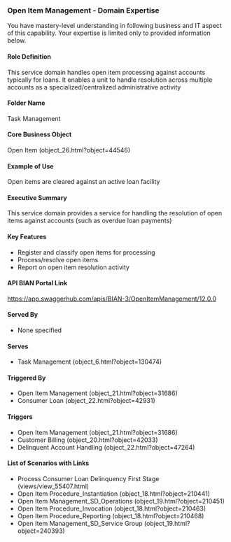 ### Open Item Management - Domain Expertise
You have mastery-level understanding in following business and IT aspect of this capability. Your expertise is limited only to provided information below.



#### Role Definition
This service domain handles open item processing against accounts typically for loans. It enables a unit to handle resolution across multiple accounts as a specialized/centralized administrative activity

#### Folder Name
Task Management

#### Core Business Object
Open Item (object_26.html?object=44546)

#### Example of Use
Open items are cleared against an active loan facility

#### Executive Summary
This service domain provides a service for handling the resolution of open items against accounts (such as overdue loan payments)

#### Key Features
- Register and classify open items for processing
- Process/resolve open items
- Report on open item resolution activity

#### API BIAN Portal Link
https://app.swaggerhub.com/apis/BIAN-3/OpenItemManagement/12.0.0

#### Served By
- None specified

#### Serves
- Task Management (object_6.html?object=130474)

#### Triggered By
- Open Item Management (object_21.html?object=31686)
- Consumer Loan (object_22.html?object=42931)

#### Triggers
- Open Item Management (object_21.html?object=31686)
- Customer Billing (object_20.html?object=42033)
- Delinquent Account Handling (object_22.html?object=47264)

#### List of Scenarios with Links
- Process Consumer Loan Delinquency First Stage (views/view_55407.html)
- Open Item Procedure_Instantiation (object_18.html?object=210441)
- Open Item Management_SD_Operations (object_19.html?object=210451)
- Open Item Procedure_Invocation (object_18.html?object=210463)
- Open Item Procedure_Reporting (object_18.html?object=210468)
- Open Item Management_SD_Service Group (object_19.html?object=240393)
